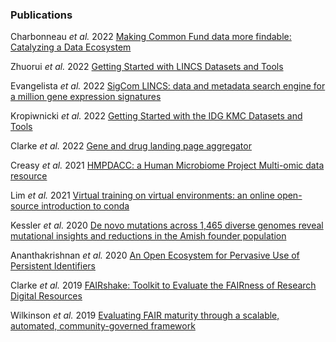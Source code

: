 ### Publications

Charbonneau _et al._ 2022 [Making Common Fund data more findable: Catalyzing a Data Ecosystem](https://academic.oup.com/gigascience/article/doi/10.1093/gigascience/giac105/6835135)

Zhuorui _et al._ 2022 [Getting Started with LINCS Datasets and Tools](https://currentprotocols.onlinelibrary.wiley.com/doi/10.1002/cpz1.487)

Evangelista _et al._ 2022 [SigCom LINCS: data and metadata search engine for a million gene expression signatures](https://academic.oup.com/nar/advance-article/doi/10.1093/nar/gkac328/6582159?login=false)

Kropiwnicki _et al._ 2022 [Getting Started with the IDG KMC Datasets and Tools](https://currentprotocols.onlinelibrary.wiley.com/doi/10.1002/cpz1.355)

Clarke _et al._ 2022 [Gene and drug landing page aggregator](https://www.ncbi.nlm.nih.gov/pmc/articles/PMC8969666/)

Creasy _et al._ 2021 [HMPDACC: a Human Microbiome Project Multi-omic data resource](https://academic.oup.com/nar/article/49/D1/D734/6030231)

Lim _et al._ 2021 [Virtual training on virtual environments: an online
open-source introduction to conda](https://jose.theoj.org/papers/10.21105/jose.00130)

Kessler _et al._ 2020 [De novo mutations across 1,465 diverse genomes reveal mutational insights and reductions in the Amish founder population](https://www.ncbi.nlm.nih.gov/pmc/articles/PMC7007577/)

Ananthakrishnan _et al._ 2020 [An Open Ecosystem for Pervasive Use of Persistent Identifiers](https://doi.org/10.1145/3311790.3396660)

Clarke _et al._ 2019 [FAIRshake: Toolkit to Evaluate the FAIRness of Research Digital Resources](https://www.sciencedirect.com/science/article/abs/pii/S240547121930345X)

Wilkinson _et al._ 2019 [Evaluating FAIR maturity through a scalable, automated, community-governed framework](https://www.nature.com/articles/s41597-019-0184-5)
